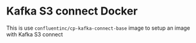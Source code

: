 # Kafka S3 connect Docker

This is use `confluentinc/cp-kafka-connect-base` image to setup an image with Kafka S3 connect
